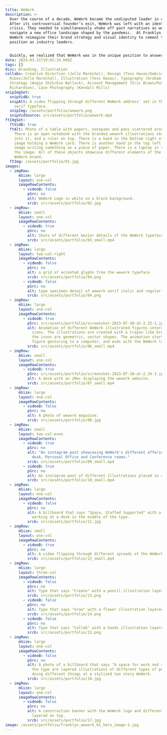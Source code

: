 ```yaml
---
title: WeWork
description: >-
  Over the course of a decade, WeWork became the undisputed leader in coworking.
  After its controversial founder’s exit, WeWork was left with an identity
  crisis. They needed to simultaneously shake off past narratives as well as
  navigate a new office landscape shaped by the pandemic.  At Franklyn, I helped
  WeWork reimagine their brand strategy and visual identity to cement their
  position as industry leaders.


  Quickly, we realized that WeWork was in the unique position to answer questions of where, how, and even why we work. Recognizing that decision-making power in the workplace is moving back to the individual, we wanted to shift the conversation from “we” to “you”. With this idea in mind, we visualized WeWork as a platform for its members through a layered system of symbols and illustrations. The geometric shapes symbolize “We” — the buildings, hands, plates, furniture, and other objects that form the foundation of a WeWork. The illustrations symbolize “You” — the individuals who take those objects and make them their own to create and innovate. At Franklyn, I came up with this original concept, crafted the illustration style, and executed many of the final designs.
date: 2024-03-31T19:02:24.666Z
tags: []
disc: Branding, Illustration
collabs: Creative Direction (Jelle Maréchal), Design (Tess Havas/Gabriel
  Ribes/Jelle Maréchal), Illustration (Tess Havas), Typography (Graham Bradley),
  Strategy (Angie Shih/Eve Wallack), Account Management (Eric Brown/Patrick
  Richardson), Case Photography (Kendall Mills)
snipImgSet:
  snipVidB: true
  snipAlt: A video flipping through different WeWork address' set in the WeWork
    serif typeface.
  snipImg: /assets/portfolio/wework.png
  snipVidSource: src/assets/portfolio/wework.mp4
ftImgSet:
  ftVidB: true
  ftAlt: Photo of a table with papers, notepads and pens scattered around it.
    There is an open notebook with the branded wework illustrations sketched
    into it, and a ruler on top. There is a hand in the bottom right of the
    image holding a WeWork card. There is another hand in the top left of the
    image writing something on a piece of paper. There is a laptop in the top of
    the image. All of these objects showcase different elements of the new
    WeWork brand.
  ftImg: /assets/portfolio/01.jpg
images:
  - imgRow:
      mSize: large
      layout: one-col
      imageRowContents:
        - videoB: false
          pSrc: no
          alt: WeWork Logo in white on a black background.
          srcb: src/assets/portfolio/02.jpg
  - imgRow:
      mSize: small
      layout: one-col
      imageRowContents:
        - videoB: true
          pSrc: no
          alt: Shots of different bezier details of the WeWork typeface.
          srcb: src/assets/portfolio/03_small.mp4
  - imgRow:
      mSize: large
      layout: two-col-right
      imageRowContents:
        - videoB: false
          pSrc: no
          alt: a grid of accented glyphs from the wework typeface
          srcb: src/assets/portfolio/04.png
        - videoB: false
          pSrc: no
          alt: type specimen detail of wework serif italic and regular
          srcb: src/assets/portfolio/04.png
  - imgRow:
      mSize: large
      layout: one-col
      imageRowContents:
        - videoB: true
          pSrc: src/assets/portfolio/screenshot-2023-07-30-at-2.32-1.jpg
          alt: Animation of different WeWork illustrated figures interacting with WeWork
            icons. The illustrations are created with a Crayon like brush, while
            the icons are geometric, vector shapes. The animation starts with a
            figure gesturing to a computer, and ends with the WeWork logo.
          srcb: src/assets/portfolio/06_small.mp4
  - imgRow:
      mSize: small
      layout: one-col
      imageRowContents:
        - videoB: true
          pSrc: src/assets/portfolio/screenshot-2023-07-30-at-2.34-3.jpg
          alt: A desk with an iMac displaying the wework website.
          srcb: src/assets/portfolio/07_small.mp4
  - imgRow:
      mSize: large
      layout: one-col
      imageRowContents:
        - videoB: false
          pSrc: no
          alt: A photo of wework magazine.
          srcb: src/assets/portfolio/08.jpg
  - imgRow:
      mSize: small
      layout: two-col-even
      imageRowContents:
        - videoB: true
          pSrc: no
          alt: "An instagram post showcasing WeWork's different offerings: A dedicated
            desk, Personal Office and Conference rooms."
          srcb: src/assets/portfolio/09_small.mp4
        - videoB: true
          pSrc: no
          alt: An instagram post of different illustrations placed in a coffee cup icon.
          srcb: src/assets/portfolio/10_small.mp4
  - imgRow:
      mSize: large
      layout: one-col
      imageRowContents:
        - videoB: false
          pSrc: no
          alt: A billboard that says "Space, Staffed Supported" with a photo of someone
            working at a desk in the middle of the type.
          srcb: src/assets/portfolio/11.jpg
  - imgRow:
      mSize: small
      layout: one-col
      imageRowContents:
        - videoB: true
          pSrc: no
          alt: A video flipping through different spreads of the WeWork magazine.
          srcb: src/assets/portfolio/12_small.mp4
  - imgRow:
      mSize: large
      layout: three-col
      imageRowContents:
        - videoB: false
          pSrc: no
          alt: Type that says "Create" with a pencil illustration layered on top.
          srcb: src/assets/portfolio/13.png
        - videoB: false
          pSrc: no
          alt: Type that says "Grow" with a flower illustration layered on top.
          srcb: src/assets/portfolio/14.png
        - videoB: false
          pSrc: no
          alt: Type that says "Collab" with a hands illustration layered on top.
          srcb: src/assets/portfolio/15.png
  - imgRow:
      mSize: large
      layout: one-col
      imageRowContents:
        - videoB: false
          pSrc: no
          alt: A photo of a billboard that says "A space for work and so much more". Below
            the type are layered illustrations of different types of people
            doing different things at a stylized two story WeWork.
          srcb: src/assets/portfolio/16.jpg
  - imgRow:
      mSize: large
      layout: one-col
      imageRowContents:
        - videoB: false
          pSrc: no
          alt: A construction banner with the WeWork logo and different illustrations
            layered on top.
          srcb: src/assets/portfolio/17.jpg
image: /assets/portfolio/franklyn_wework_01_hero_image-1.jpg
---
```

